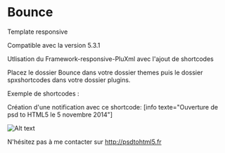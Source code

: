 Bounce
=========
Template responsive 

Compatible avec la version 5.3.1


Utlisation du Framework-responsive-PluXml avec l'ajout de shortcodes



Placez le dossier Bounce dans votre dossier themes puis le dossier spxshortcodes dans votre dossier plugins.

Exemple de shortcodes :


Création d'une notification avec ce shortcode:
[info  texte="Ouverture de psd to HTML5 le 5 novembre 2014"]



![Alt text](http://libertea.fr/bounce.jpg)


N'hésitez pas à me contacter sur http://psdtohtml5.fr
